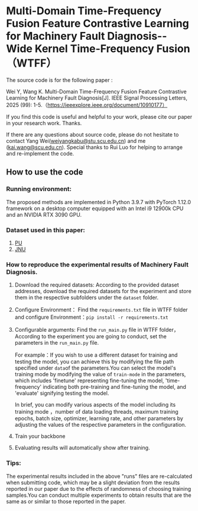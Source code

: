 # Multi-Domain Time-Frequency Fusion Feature Contrastive Learning for Machinery Fault Diagnosis-- Wide Kernel Time-Frequency Fusion （WTFF）

The source code is for the following paper :

Wei Y, Wang K. Multi-Domain Time-Frequency Fusion Feature Contrastive Learning for Machinery Fault Diagnosis[J]. IEEE Signal Processing Letters, 2025 (99): 1-5.（https://ieeexplore.ieee.org/document/10910177）

If you find this code is useful and helpful to your work, please cite our paper in your research work. Thanks.

If there are any questions about source code, please do not hesitate to contact Yang Wei(weiyangkabu@stu.scu.edu.cn) and me (kai.wang@scu.edu.cn). Special thanks to Rui Luo for helping to arrange and re-implement the code.

## How to use the code
### Running environment:
The proposed methods are implemented in Python 3.9.7 with PyTorch 1.12.0 framework on a desktop computer equipped with an Intel i9 12900k CPU and an NVIDIA RTX 3090 GPU.

### Dataset used in this paper:
1.	[PU](https://mb.uni-paderborn.de/kat/forschung/kat-datacenter/bearing-datacenter/data-sets-and-download)
2.	[JNU](https://github.com/ClarkGableWang/JNU-Bearing-Dataset)

### How to reproduce the experimental results of  Machinery Fault Diagnosis.
1.  Download the required datasets:   According to the provided dataset addresses, download the required datasets for the experiment and store them in the respective subfolders under the `dataset` folder.

2.   Configure Environment：  Find the `requirements.txt` file in WTFF folder and configure Environment：``` pip install -r requirements.txt ```
3.	Configurable arguments:  Find the `run_main.py` file in WTFF folder，According to the experiment you are going to conduct, set the parameters in the `run_main.py` file.

     For  example：If you wish to use a different dataset for training and testing the model, you can achieve this by modifying the file path specified under `data`of the parameters.You can select the model's training mode by modifying the value of `train-mode` in the parameters, which includes 'finetune' representing fine-tuning the model, 'time-frequency' indicating both pre-training and fine-tuning the model, and 'evaluate' signifying testing the model.
  	
  	In brief, you can modify various aspects of the model including its training mode ，number of data loading threads, maximum training epochs, batch size, optimizer, learning rate, and other parameters by adjusting the values of the respective parameters in the configuration.


5.	Train your backbone  
6.	Evaluating results will automatically show after training.

### Tips: 
The experimental results included in the above "runs" files are re-calculated when submitting code, which may be a slight deviation from the results reported in our paper due to the effects of randomness of choosing training samples.You can conduct multiple experiments to obtain results that are the same as or similar to those reported in the paper.

